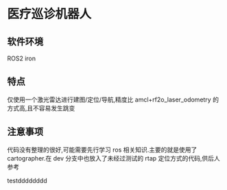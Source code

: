 # 医疗巡诊机器人

## 软件环境

ROS2 iron

## 特点

仅使用一个激光雷达进行建图/定位/导航,精度比 amcl+rf2o_laser_odometry 的方式高,且不容易发生跳变

## 注意事项

代码没有整理的很好,可能需要先行学习 ros 相关知识.主要的就是使用了 cartographer.在 dev 分支中也放入了未经过测试的 rtap 定位方式的代码,供后人参考

testdddddddd
